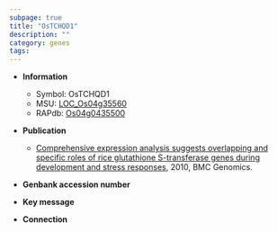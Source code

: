 ```yaml
---
subpage: true
title: "OsTCHQD1"
description: ""
category: genes
tags: 
---
```


* **Information**  
    + Symbol: OsTCHQD1  
    + MSU: [LOC_Os04g35560](http://rice.plantbiology.msu.edu/cgi-bin/ORF_infopage.cgi?orf=LOC_Os04g35560)  
    + RAPdb: [Os04g0435500](http://rapdb.dna.affrc.go.jp/viewer/gbrowse_details/irgsp1?name=Os04g0435500)  

* **Publication**  
    + [Comprehensive expression analysis suggests overlapping and specific roles of rice glutathione S-transferase genes during development and stress responses](http://www.ncbi.nlm.nih.gov/pubmed?term=Comprehensive+expression+analysis+suggests+overlapping+and+specific+roles+of+rice+glutathione+S-transferase+genes+during+development+and+stress+responses%5BTitle%5D), 2010, BMC Genomics.

* **Genbank accession number**  

* **Key message**  

* **Connection**  



